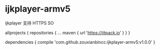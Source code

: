 # ijkplayer-armv5
ijkplayer 支持 HTTPS SO


allprojects {
		repositories {
			...
			maven { url 'https://jitpack.io' }
		}
	}
  
  dependencies {
	        compile 'com.github.zouxianbincc:ijkplayer-armv5:v1.0.0'
	}
